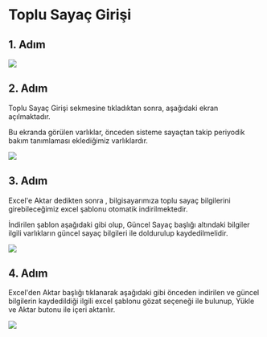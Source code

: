# Toplu Sayaç Girişi

## 1. Adım

![](https://docsbimser.blob.core.windows.net/imagecontainer/5-9f024d7e-6a2d-4735-ac60-3d232063597a.png)

## 2. Adım

Toplu Sayaç Girişi sekmesine tıkladıktan sonra, aşağıdaki ekran açılmaktadır.

Bu ekranda görülen varlıklar, önceden sisteme sayaçtan takip periyodik bakım tanımlaması eklediğimiz varlıklardır.

![](https://docsbimser.blob.core.windows.net/imagecontainer/1-450d82cd-1ca3-4dd7-950a-4c5afefcbdbb.png)

## 3. Adım

Excel'e Aktar dedikten sonra , bilgisayarımıza toplu sayaç bilgilerini girebileceğimiz excel şablonu otomatik indirilmektedir.


İndirilen şablon aşağıdaki gibi olup, Güncel Sayaç başlığı altındaki bilgiler ilgili varlıkların güncel sayaç bilgileri ile doldurulup kaydedilmelidir.

![](https://docsbimser.blob.core.windows.net/imagecontainer/3-54f61e25-337c-4724-bc34-e398ce2f7412.png)

## 4. Adım

Excel'den Aktar başlığı tıklanarak aşağıdaki gibi önceden indirilen ve güncel bilgilerin kaydedildiği ilgili excel şablonu gözat seçeneği ile bulunup, Yükle ve Aktar butonu ile içeri aktarılır.


![](https://docsbimser.blob.core.windows.net/imagecontainer/4-97075c6d-365c-45c3-98cd-a99e7be13e8c.png)

